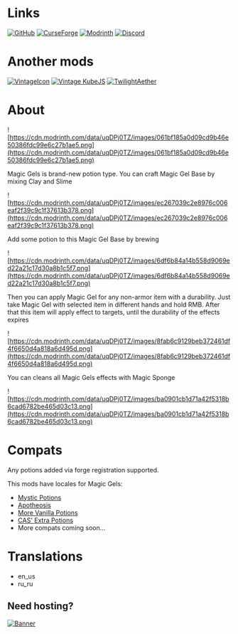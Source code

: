 # Links

[![GitHub](https://cdn.modrinth.com/data/cached_images/ceeb2af61953a1741b4cc0a9ed98302e93e5f7e1.png)](https://github.com/Negodya1/Magic-Gels)
[![CurseForge](https://cdn.modrinth.com/data/cached_images/742719616d0e8ce6fc10fbdae2b1eb0a24ea6ff2.png)](https://www.curseforge.com/minecraft/mc-mods/magic-gels)
[![Modrinth](https://cdn.modrinth.com/data/cached_images/a78e162b7b8065d2a35409066cd61e82ccc9e4fb.png)](https://modrinth.com/mod/magic-gels)
[![Discord](https://cdn.modrinth.com/data/cached_images/d293dd00bfd49134e3336d9137b4e5f858be2bd2.png)](https://discord.gg/u6TjVXGT3w)

# Another mods

[![VintageIcon](https://cdn.modrinth.com/data/cached_images/911ea6bfd3d09755f02da33eab9309bbd11b4576.png)](https://modrinth.com/mod/create-vintage-improvements)
[![Vintage KubeJS](https://cdn.modrinth.com/data/cached_images/234b8bb8cea3a709369b45d4a0bf616d97d05499.png)](https://modrinth.com/mod/vintage-kubejs)
[![TwilightAether](https://cdn.modrinth.com/data/cached_images/0459787a6fcd64b4a2fa0985e91058a14fce1133.png)](https://modrinth.com/mod/twilight-aether)

# About

![https://cdn.modrinth.com/data/uqDPj0TZ/images/061bf185a0d09cd9b46e50386fdc99e6c27b1ae5.png](https://cdn.modrinth.com/data/uqDPj0TZ/images/061bf185a0d09cd9b46e50386fdc99e6c27b1ae5.png)

Magic Gels is brand-new potion type. You can craft Magic Gel Base by mixing Сlay and Slime

![https://cdn.modrinth.com/data/uqDPj0TZ/images/ec267039c2e8976c006eaf2f39c9c1f37613b378.png](https://cdn.modrinth.com/data/uqDPj0TZ/images/ec267039c2e8976c006eaf2f39c9c1f37613b378.png)

Add some potion to this Magic Gel Base by brewing

![https://cdn.modrinth.com/data/uqDPj0TZ/images/6df6b84a14b558d9069ed22a21c17d30a8b1c5f7.png](https://cdn.modrinth.com/data/uqDPj0TZ/images/6df6b84a14b558d9069ed22a21c17d30a8b1c5f7.png)

Then you can apply Magic Gel for any non-armor item with a durability. Just take Magic Gel with selected item in different hands and hold RMB. After that this item will apply effect to targets, until the durability of the effects expires 

![https://cdn.modrinth.com/data/uqDPj0TZ/images/8fab6c9129beb372461df4f6650d4a818a6d495d.png](https://cdn.modrinth.com/data/uqDPj0TZ/images/8fab6c9129beb372461df4f6650d4a818a6d495d.png)

You can cleans all Magic Gels effects with Magic Sponge

![https://cdn.modrinth.com/data/uqDPj0TZ/images/ba0901cb1d71a42f5318b6cad6782be465d03c13.png](https://cdn.modrinth.com/data/uqDPj0TZ/images/ba0901cb1d71a42f5318b6cad6782be465d03c13.png)

# Compats

Any potions added via forge registration supported.

This mods have locales for Magic Gels:
- [Mystic Potions](https://modrinth.com/mod/mysticpotions)
- [Apotheosis](https://www.curseforge.com/minecraft/mc-mods/apotheosis)
- [More Vanilla Potions](https://www.curseforge.com/minecraft/mc-mods/more-vanilla-potions)
- [CAS' Extra Potions](https://www.curseforge.com/minecraft/mc-mods/cas-extra-potions)
- More compats coming soon...

# Translations

- en_us
- ru_ru

## Need hosting?

[![Banner](https://www.bisecthosting.com/partners/custom-banners/25d79f00-76c2-4045-a231-62a85437014f.webp)](https://bisecthosting.com/thebadguy)